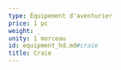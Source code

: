 ```yaml
---
type: Équipement d'aventurier
price: 1 pc
weight: _
unity: 1 morceau
id: equipment_hd.md#craie
title: Craie
---
```


